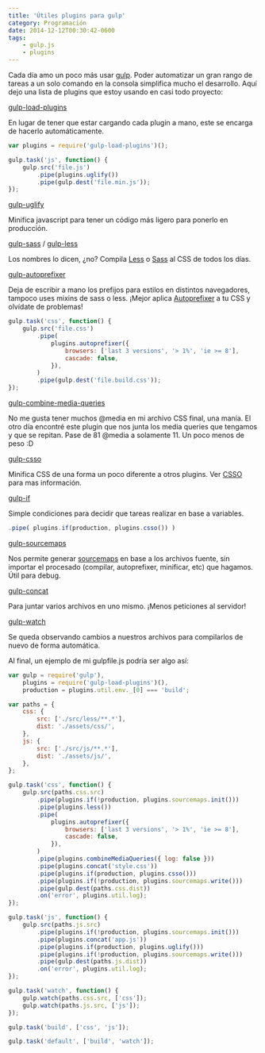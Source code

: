 ```yaml
---
title: 'Útiles plugins para gulp'
category: Programación
date: 2014-12-12T00:30:42-0600
tags:
    - gulp.js
    - plugins
---
```


Cada día amo un poco más usar [gulp](http://gulpjs.com/). Poder automatizar un gran rango de tareas a un solo comando en la consola simplifica mucho el desarrollo. Aquí dejo una lista de plugins que estoy usando en casi todo proyecto:

[gulp-load-plugins](https://www.npmjs.com/package/gulp-load-plugins)

En lugar de tener que estar cargando cada plugin a mano, este se encarga de hacerlo automáticamente.

```javascript
var plugins = require('gulp-load-plugins')();

gulp.task('js', function() {
    gulp.src('file.js')
        .pipe(plugins.uglify())
        .pipe(gulp.dest('file.min.js'));
});
```

[gulp-uglify](https://www.npmjs.com/package/gulp-uglify)

Minifica javascript para tener un código más ligero para ponerlo en producción.

[gulp-sass](https://www.npmjs.com/package/gulp-sass) / [gulp-less](https://www.npmjs.com/package/gulp-less)

Los nombres lo dicen, ¿no? Compila [Less](http://lesscss.org/) o [Sass](http://sass-lang.com/) al CSS de todos los días.

[gulp-autoprefixer](https://www.npmjs.com/package/gulp-autoprefixer)

Deja de escribir a mano los prefijos para estilos en distintos navegadores, tampoco uses mixins de sass o less. ¡Mejor aplica [Autoprefixer](https://github.com/postcss/autoprefixer-core) a tu CSS y olvídate de problemas!

```javascript
gulp.task('css', function() {
    gulp.src('file.css')
        .pipe(
            plugins.autoprefixer({
                browsers: ['last 3 versions', '> 1%', 'ie >= 8'],
                cascade: false,
            }),
        )
        .pipe(gulp.dest('file.build.css'));
});
```

[gulp-combine-media-queries](https://www.npmjs.com/package/gulp-combine-media-queries)

No me gusta tener muchos @media en mi archivo CSS final, una manía. El otro día encontré este plugin que nos junta los media queries que tengamos y que se repitan. Pase de 81 @media a solamente 11. Un poco menos de peso :D

[gulp-csso](https://www.npmjs.com/package/gulp-csso)

Minifica CSS de una forma un poco diferente a otros plugins. Ver [CSSO](http://bem.info/tools/optimizers/csso/description/) para mas información.

[gulp-if](https://www.npmjs.com/package/gulp-if)

Simple condiciones para decidir que tareas realizar en base a variables.

```javascript
.pipe( plugins.if(production, plugins.csso()) )
```

[gulp-sourcemaps](https://www.npmjs.com/package/gulp-sourcemaps)

Nos permite generar [sourcemaps](http://www.html5rocks.com/en/tutorials/developertools/sourcemaps/) en base a los archivos fuente, sin importar el procesado (compilar, autoprefixer, minificar, etc) que hagamos. Útil para debug.

[gulp-concat](https://www.npmjs.com/package/gulp-concat)

Para juntar varios archivos en uno mismo. ¡Menos peticiones al servidor!

[gulp-watch](https://www.npmjs.com/package/gulp-watch)

Se queda observando cambios a nuestros archivos para compilarlos de nuevo de forma automática.

Al final, un ejemplo de mi gulpfile.js podría ser algo así:

```javascript
var gulp = require('gulp'),
    plugins = require('gulp-load-plugins')(),
    production = plugins.util.env._[0] === 'build';

var paths = {
    css: {
        src: ['./src/less/**.*'],
        dist: './assets/css/',
    },
    js: {
        src: ['./src/js/**.*'],
        dist: './assets/js/',
    },
};

gulp.task('css', function() {
    gulp.src(paths.css.src)
        .pipe(plugins.if(!production, plugins.sourcemaps.init()))
        .pipe(plugins.less())
        .pipe(
            plugins.autoprefixer({
                browsers: ['last 3 versions', '> 1%', 'ie >= 8'],
                cascade: false,
            }),
        )
        .pipe(plugins.combineMediaQueries({ log: false }))
        .pipe(plugins.concat('style.css'))
        .pipe(plugins.if(production, plugins.csso()))
        .pipe(plugins.if(!production, plugins.sourcemaps.write()))
        .pipe(gulp.dest(paths.css.dist))
        .on('error', plugins.util.log);
});

gulp.task('js', function() {
    gulp.src(paths.js.src)
        .pipe(plugins.if(!production, plugins.sourcemaps.init()))
        .pipe(plugins.concat('app.js'))
        .pipe(plugins.if(production, plugins.uglify()))
        .pipe(plugins.if(!production, plugins.sourcemaps.write()))
        .pipe(gulp.dest(paths.js.dist))
        .on('error', plugins.util.log);
});

gulp.task('watch', function() {
    gulp.watch(paths.css.src, ['css']);
    gulp.watch(paths.js.src, ['js']);
});

gulp.task('build', ['css', 'js']);

gulp.task('default', ['build', 'watch']);
```
